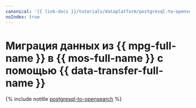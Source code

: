 ```yaml
---
canonical: '{{ link-docs }}/tutorials/dataplatform/postgresql-to-opensearch'
noIndex: true
---
```


# Миграция данных из {{ mpg-full-name }} в {{ mos-full-name }} с помощью {{ data-transfer-full-name }}

{% include notitle [postgresql-to-opensearch](../../_tutorials/dataplatform/datatransfer/postgresql-to-opensearch.md) %}